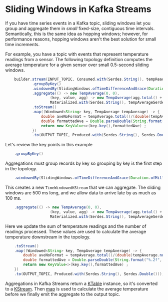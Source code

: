 # Sliding Windows in Kafka Streams

If you have time series events in a Kafka topic, sliding windows let you group and aggregate them in _small_ fixed-size, contiguous time intervals. Semantically,
this is the same idea as hopping windows; however, for performance reasons, hopping windows aren't the best solution for small time increments.

For example, you have a topic with events that represent temperature readings from a sensor. The following topology definition computes the average temperature for a given sensor over small 0.5-second sliding windows.

``` java
    builder.stream(INPUT_TOPIC, Consumed.with(Serdes.String(), tempReadingSerde))
            .groupByKey()
            .windowedBy(SlidingWindows.ofTimeDifferenceAndGrace(Duration.ofMillis(500), Duration.ofMillis(100)))
            .aggregate(() -> new TempAverage(0, 0),
                    (key, value, agg) -> new TempAverage(agg.total() + value.temp(), agg.num_readings() + 1),
                    Materialized.with(Serdes.String(), tempAverageSerde))
            .toStream()
            .map((Windowed<String> key, TempAverage tempAverage) -> {
                double aveNoFormat = tempAverage.total()/(double)tempAverage.num_readings();
                double formattedAve = Double.parseDouble(String.format("%.2f", aveNoFormat));
                return new KeyValue<>(key.key(),formattedAve) ;
            })
            .to(OUTPUT_TOPIC, Produced.with(Serdes.String(), Serdes.Double()));
```

Let's review the key points in this example

``` java
    .groupByKey()
```  

Aggregations must group records by key so grouping by key is the first step in the topology.

``` java
    .windowedBy(SlidingWindows.ofTimeDifferenceAndGrace(Duration.ofMillis(500), Duration.ofMillis(100)))
```

This creates a new `TimeWindowedKStream` that we can aggregate. The sliding windows are 500 ms long, and we allow data to arrive late by as much as 100 ms.

``` java
    .aggregate(() -> new TempAverage(0, 0),
                    (key, value, agg) -> new TempAverage(agg.total() + value.temp(), agg.num_readings() + 1),
                    Materialized.with(Serdes.String(), tempAverageSerde))
```

Here we update the sum of temperature readings and the number of readings processed. These values are used to calculate the average temperature downstream in the topology.

``` java
    .toStream()
    .map((Windowed<String> key, TempAverage tempAverage) -> {
        double aveNoFormat = tempAverage.total()/(double)tempAverage.num_readings();
        double formattedAve = Double.parseDouble(String.format("%.2f", aveNoFormat));
        return new KeyValue<>(key.key(),formattedAve) ;
    })
    .to(OUTPUT_TOPIC, Produced.with(Serdes.String(), Serdes.Double()));
```

Aggregations in Kafka Streams return a [KTable](https://javadoc.io/static/org.apache.kafka/kafka-streams/3.6.0/org/apache/kafka/streams/kstream/KTable.html) instance, so it's converted to a [KStream](https://javadoc.io/static/org.apache.kafka/kafka-streams/3.6.0/org/apache/kafka/streams/kstream/KStream.html).
Then [map](https://javadoc.io/static/org.apache.kafka/kafka-streams/3.6.0/org/apache/kafka/streams/kstream/KStream.html#map-org.apache.kafka.streams.kstream.KeyValueMapper-) is used to calculate the average temperature before we finally emit the aggregate to the output topic.
